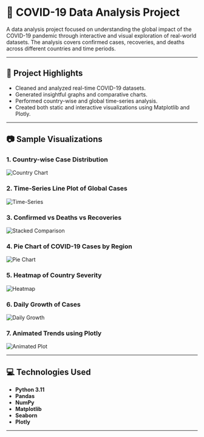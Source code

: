 # 🦠 COVID-19 Data Analysis Project

A data analysis project focused on understanding the global impact of the COVID-19 pandemic through interactive and visual exploration of real-world datasets. The analysis covers confirmed cases, recoveries, and deaths across different countries and time periods.

---

## 📌 Project Highlights

- Cleaned and analyzed real-time COVID-19 datasets.
- Generated insightful graphs and comparative charts.
- Performed country-wise and global time-series analysis.
- Created both static and interactive visualizations using Matplotlib and Plotly.

---

## 📷 Sample Visualizations

### 1. Country-wise Case Distribution  
![Country Chart]([./images/Screenshot%202025-07-25%20225341.png](https://github.com/Shreshthbajpai/Covid-19-Analysis-Project/blob/main/assets/Screenshot%202025-07-25%20225341.png?raw=true))

### 2. Time-Series Line Plot of Global Cases  
![Time-Series](./images/Screenshot%202025-07-25%20225354.png)

### 3. Confirmed vs Deaths vs Recoveries  
![Stacked Comparison](./images/Screenshot%202025-07-25%20225407.png)

### 4. Pie Chart of COVID-19 Cases by Region  
![Pie Chart](./images/Screenshot%202025-07-25%20225429.png)

### 5. Heatmap of Country Severity  
![Heatmap](./images/Screenshot%202025-07-25%20225458.png)

### 6. Daily Growth of Cases  
![Daily Growth](./images/Screenshot%202025-07-25%20225522.png)

### 7. Animated Trends using Plotly  
![Animated Plot](./images/Screenshot%202025-07-25%20225541.png)

---


## 💻 Technologies Used

- **Python 3.11**
- **Pandas**
- **NumPy**
- **Matplotlib**
- **Seaborn**
- **Plotly**

---
